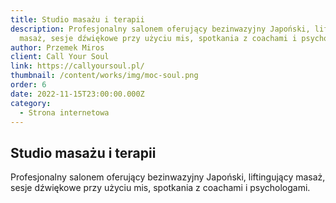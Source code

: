 ```yaml
---
title: Studio masażu i terapii
description: Profesjonalny salonem oferujący bezinwazyjny Japoński, liftingujący
  masaż, sesje dźwiękowe przy użyciu mis, spotkania z coachami i psychologami.
author: Przemek Miros
client: Call Your Soul
link: https://callyoursoul.pl/
thumbnail: /content/works/img/moc-soul.png
order: 6
date: 2022-11-15T23:00:00.000Z
category:
  - Strona internetowa
---
```


## Studio masażu i terapii

Profesjonalny salonem oferujący bezinwazyjny Japoński, liftingujący masaż, sesje dźwiękowe przy użyciu mis, spotkania z coachami i psychologami. 

